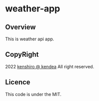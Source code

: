 # weather-app

## Overview

This is weather api app.

## CopyRight
2022 [kenshiro @ kendea](https://github.com/kendea1221) All right reserved.

## Licence
This code is under the MIT.